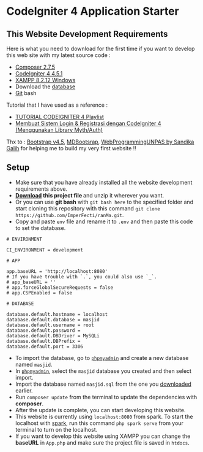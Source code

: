 # CodeIgniter 4 Application Starter

## This Website Development Requirements

Here is what you need to download for the first time if you want to develop this web site with my latest source code :

- [Composer 2.7.5](https://getcomposer.org/)
- [CodeIgniter 4 4.5.1](https://github.com/codeigniter4/CodeIgniter4/releases/tag/v4.5.1)
- [XAMPP 8.2.12 Windows](https://sourceforge.net/projects/xampp/files/XAMPP%20Windows/8.2.12/)
- Download the [database](https://drive.google.com/drive/folders/1orcADcqGKPP-oWp1Ea5wPguZDqEHjKtG?usp=sharing)
- [Git](https://git-scm.com/downloads) bash

Tutorial that I have used as a reference :

- [TUTORIAL CODEIGNITER 4 Playlist](https://youtube.com/playlist?list=PLFIM0718LjIUkkIq1Ub6B5dYNb6IlMvtc&si=McQAoV1AYjdn0oTP)
- [Membuat Sistem Login & Registrasi dengan CodeIgniter 4 (Menggunakan Library Myth/Auth)](https://youtu.be/3BFyr6VwKeI?si=PQCD68dRa1Y22xIW)

Thx to : [Bootstrap v4.5](https://getbootstrap.com/docs/4.5/getting-started/introduction/), [MDBootsrap](https://mdbootstrap.com/), [WebProgrammingUNPAS by Sandika Galih](https://www.youtube.com/@sandhikagalihWPU) for helping me to build my very first website !!

## Setup

- Make sure that you have already installed all the website development requirements above.
- [<b>Download](https://github.com/ImperFecti/ranMa/archive/refs/heads/master.zip) this project file </b> and unzip it wherever you want.
- Or you can use <b>git bash</b> with `git bash here` to the specified folder and start cloning this repository with this command `git clone https://github.com/ImperFecti/ranMa.git`.
- Copy and paste `env` file and rename it to `.env` and then paste this code to set the database.

```
# ENVIRONMENT

CI_ENVIRONMENT = development

# APP

app.baseURL = 'http://localhost:8080'
# If you have trouble with `.`, you could also use `_`.
# app_baseURL = ''
# app.forceGlobalSecureRequests = false
# app.CSPEnabled = false

# DATABASE

database.default.hostname = localhost
database.default.database = masjid
database.default.username = root
database.default.password =
database.default.DBDriver = MySQLi
database.default.DBPrefix =
database.default.port = 3306
```

- To import the database, go to [`phpmyadmin`](http://localhost/phpmyadmin) and create a new database named `masjid`.
- In [`phpmyadmin`](http://localhost/phpmyadmin), select the `masjid` database you created and then select import.
- Import the database named `masjid.sql` from the one you [downloaded](https://drive.google.com/drive/folders/1orcADcqGKPP-oWp1Ea5wPguZDqEHjKtG?usp=sharing) earlier.
- Run `composer update` from the terminal to update the dependencies with <b>composer</b>.
- After the update is complete, you can start developing this website.
- This website is currently using `localhost:8080` from spark. To start the localhost with [spark](https://codeigniter.com/user_guide/cli/spark_commands.html), run this command `php spark serve` from your terminal to turn on the localhost.
- If you want to develop this website using XAMPP you can change the <b>baseURL</b> in `App.php` and make sure the project file is saved in `htdocs`.

